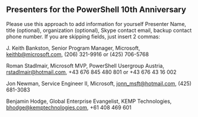 ## Presenters for the PowerShell 10th Anniversary

Please use this approach to add information for yourself
Presenter Name, title (optional), organization (optional), Skype contact email, backup contact phone number. 
If you are skipping fields, just insert 2 commas: 

J. Keith Bankston, Senior Program Manager, Microsoft, keithb@microsoft.com, (206) 321-9916 or (425) 706-5768

Roman Stadlmair, Microsoft MVP, PowerShell Usergroup Austria, rstadlmair@hotmail.com, +43 676 845 480 801 or +43 676 43 16 002

Jon Newman, Service Engineer II, Microsoft, jonn_msft@hotmail.com, (425) 681-3083

Benjamin Hodge, Global Enterprise Evangelist, KEMP Technologies, bhodge@kemptechnologies.com, +61 408 469 601